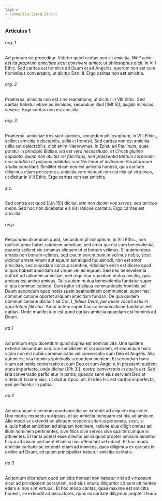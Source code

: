 ```yaml
---
tags : 
- Summa/IIa-IIæ/q.23/a.1
---
```


### Articulus 1

###### arg. 1
Ad primum sic proceditur. Videtur quod caritas non sit amicitia. *Nihil enim est ita proprium amicitiae sicut convivere amico*; ut philosophus dicit, in VIII Ethic. Sed caritas est hominis ad Deum et ad Angelos, quorum non est cum hominibus conversatio, ut dicitur Dan. II. Ergo caritas non est amicitia.

###### arg. 2
Praeterea, amicitia non est sine reamatione, ut dicitur in VIII Ethic. Sed caritas habetur etiam ad inimicos, secundum illud [[Mt 5]], *diligite inimicos vestros*. Ergo caritas non est amicitia.

###### arg. 3
Praeterea, amicitiae tres sunt species, secundum philosophum, in VIII Ethic., scilicet amicitia delectabilis, utilis et honesti. Sed caritas non est amicitia utilis aut delectabilis, dicit enim Hieronymus, in Epist. ad Paulinum, quae ponitur in principio Bibliae, *illa est vera necessitudo, et Christi glutino copulata, quam non utilitas rei familiaris, non praesentia tantum corporum, non subdola et palpans adulatio, sed Dei timor et divinarum Scripturarum studia conciliant*. Similiter etiam non est amicitia honesti, quia caritate diligimus etiam peccatores; amicitia vero honesti non est nisi ad virtuosos, ut dicitur in VIII Ethic. Ergo caritas non est amicitia.

###### s.c.
Sed contra est quod [[Jn 15]] dicitur, *iam non dicam vos servos, sed amicos meos*. Sed hoc non dicebatur eis nisi ratione caritatis. Ergo caritas est amicitia.

###### resp.
Respondeo dicendum quod, secundum philosophum, in VIII Ethic., non quilibet amor habet rationem amicitiae, sed amor qui est cum benevolentia, quando scilicet sic amamus aliquem ut ei bonum velimus. Si autem rebus amatis non bonum velimus, sed ipsum eorum bonum velimus nobis, sicut dicimur amare vinum aut equum aut aliquid huiusmodi, non est amor amicitiae, sed cuiusdam concupiscentiae, ridiculum enim est dicere quod aliquis habeat amicitiam ad vinum vel ad equum. Sed nec benevolentia sufficit ad rationem amicitiae, sed requiritur quaedam mutua amatio, quia amicus est amico amicus. Talis autem mutua benevolentia fundatur super aliqua communicatione. Cum igitur sit aliqua communicatio hominis ad Deum secundum quod nobis suam beatitudinem communicat, super hac communicatione oportet aliquam amicitiam fundari. De qua quidem communicatione dicitur I ad Cor. I, *fidelis Deus, per quem vocati estis in societatem filii eius*. Amor autem super hac communicatione fundatus est caritas. Unde manifestum est quod caritas amicitia quaedam est hominis ad Deum.

###### ad 1
Ad primum ergo dicendum quod duplex est hominis vita. Una quidem exterior secundum naturam sensibilem et corporalem, et secundum hanc vitam non est nobis communicatio vel conversatio cum Deo et Angelis. Alia autem est vita hominis spiritualis secundum mentem. Et secundum hanc vitam est nobis conversatio et cum Deo et cum Angelis. In praesenti quidem statu imperfecte, unde dicitur [[Ph 3]], *nostra conversatio in caelis est*. Sed ista conversatio perficietur in patria, quando servi eius servient Deo et videbunt faciem eius, ut dicitur Apoc. ult. Et ideo hic est caritas imperfecta, sed perficietur in patria.

###### ad 2
Ad secundum dicendum quod amicitia se extendit ad aliquem dupliciter. Uno modo, respectu sui ipsius, et sic amicitia nunquam est nisi ad amicum. Alio modo se extendit ad aliquem respectu alterius personae, sicut, si aliquis habet amicitiam ad aliquem hominem, ratione eius diligit omnes ad illum hominem pertinentes, sive filios sive servos sive qualitercumque ei attinentes. Et tanta potest esse dilectio amici quod propter amicum amantur hi qui ad ipsum pertinent etiam si nos offendant vel odiant. Et hoc modo amicitia caritatis se extendit etiam ad inimicos, quos diligimus ex caritate in ordine ad Deum, ad quem principaliter habetur amicitia caritatis.

###### ad 3
Ad tertium dicendum quod amicitia honesti non habetur nisi ad virtuosum sicut ad principalem personam, sed eius intuitu diliguntur ad eum attinentes etiam si non sint virtuosi. Et hoc modo caritas, quae maxime est amicitia honesti, se extendit ad peccatores, quos ex caritate diligimus propter Deum.

